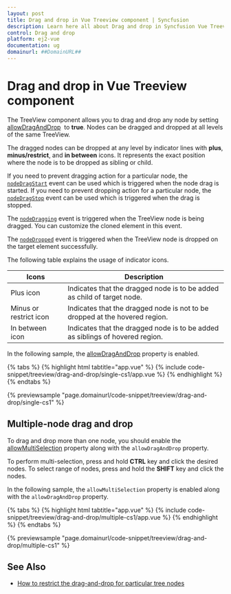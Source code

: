 ```yaml
---
layout: post
title: Drag and drop in Vue Treeview component | Syncfusion
description: Learn here all about Drag and drop in Syncfusion Vue Treeview component of Syncfusion Essential JS 2 and more.
control: Drag and drop 
platform: ej2-vue
documentation: ug
domainurl: ##DomainURL##
---
```


# Drag and drop in Vue Treeview component

The TreeView component allows you to drag and drop any node by setting [allowDragAndDrop](https://ej2.syncfusion.com/vue/documentation/api/treeview#allowdraganddrop) &nbsp;to **true**. Nodes can be dragged and dropped at all levels of the same TreeView.

The dragged nodes can be dropped at any level by indicator lines with **plus**, **minus/restrict**, and **in between** icons. It represents the exact position where the node is to be dropped as sibling or child.

If you need to prevent dragging action for a particular node, the [`nodeDragStart`](https://ej2.syncfusion.com/vue/documentation/api/treeview#nodedragstart) event can be used which is triggered when the node drag is started. If you need to prevent dropping action for a particular node, the [`nodeDragStop`](https://ej2.syncfusion.com/vue/documentation/api/treeview#nodedragstop) event can be used which is triggered when the drag is stopped.

The [`nodeDragging`](https://ej2.syncfusion.com/vue/documentation/api/treeview#nodedragging) event is triggered when the TreeView node is being dragged. You can customize the cloned element in this event.

The [`nodeDropped`](https://ej2.syncfusion.com/vue/documentation/api/treeview#nodedropped) event is triggered when the TreeView node is dropped on the target element successfully.

The following table explains the usage of indicator icons.

| Icons | Description |
|------|-------------|
| Plus icon | Indicates that the dragged node is to be added as child of target node. |
| Minus or restrict icon |Indicates that the dragged node is not to be dropped at the hovered region. |
| In between icon | Indicates that the dragged node is to be added as siblings of hovered region. |

In the following sample, the [allowDragAndDrop](https://ej2.syncfusion.com/vue/documentation/api/treeview#allowdraganddrop) property is enabled.

{% tabs %}
{% highlight html tabtitle="app.vue" %}
{% include code-snippet/treeview/drag-and-drop/single-cs1/app.vue %}
{% endhighlight %}
{% endtabs %}
        
{% previewsample "page.domainurl/code-snippet/treeview/drag-and-drop/single-cs1" %}

## Multiple-node drag and drop

To drag and drop more than one node, you should enable the [allowMultiSelection](../api/treeview#allowmultiselection) property along with the `allowDragAndDrop` property.

To perform multi-selection, press and hold **CTRL** key and click the desired nodes. To select range of nodes, press and hold the **SHIFT** key and click the nodes.

In the following sample,  the `allowMultiSelection` property is  enabled along with the `allowDragAndDrop` property.

{% tabs %}
{% highlight html tabtitle="app.vue" %}
{% include code-snippet/treeview/drag-and-drop/multiple-cs1/app.vue %}
{% endhighlight %}
{% endtabs %}
        
{% previewsample "page.domainurl/code-snippet/treeview/drag-and-drop/multiple-cs1" %}

## See Also

* [How to restrict the drag-and-drop for particular tree nodes](./how-to/restrict-the-drag-and-drop-for-particular-tree-nodes)
